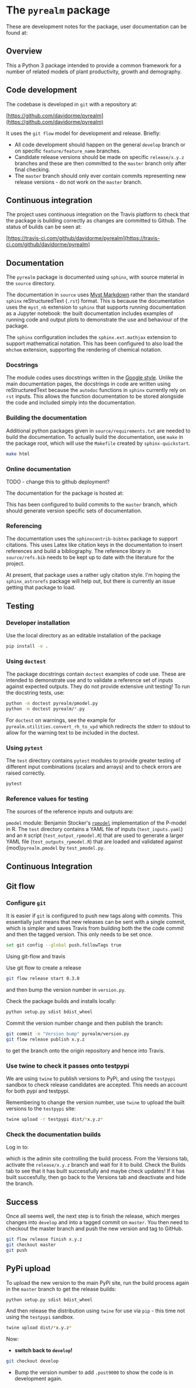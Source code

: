 # The `pyrealm` package

These are development notes for the package, user documentation can be found at:

[](https://pyrealm.readthedocs.io/)

## Overview

This a Python 3 package intended to provide a common framework for a number of
related models of plant productivity, growth and demography.

## Code development

The codebase is developed in `git` with a repository at:

[https://github.com/davidorme/pyrealm](https://github.com/davidorme/pyrealm)

It uses the `git flow` model for development and release. Briefly:

* All code development should happen on the general `develop` branch or on specific
  `feature/feature_name` branches.
* Candidate release versions should be made on specific `release/x.y.z` branches
  and these are then committed to the `master` branch only after final checking.
* The `master` branch should only ever contain commits representing new release
  versions - do not work on the `master` branch.

## Continuous integration

The project uses continuous integration on the Travis platform to check that the
package is building correctly as changes are committed to Github. The status of
builds can be seen at:

[https://travis-ci.com/github/davidorme/pyrealm](https://travis-ci.com/github/davidorme/pyrealm)

## Documentation

The `pyrealm` package is documented using `sphinx`, with source material in the
`source` directory.

The documentation in `source` uses [Myst Markdown](https://myst-parser.readthedocs.io/en/latest/)
rather than the standard `sphinx` reStructuredText (`.rst`) format. This is
because the documentation uses the `myst_nb` extension to `sphinx` that supports
running documentation as a Jupyter notebook: the built documentation includes
examples of running code and output plots to demonstrate the use and behaviour
of the package.

The `sphinx` configuration includes the `sphinx.ext.mathjax`
extension to support mathematical notation. This has been configured to also
load the `mhchem` extension, supporting the rendering of chemical notation.

### Docstrings

The module codes uses docstrings written in the
[Google style](https://sphinxcontrib-napoleon.readthedocs.io/en/latest/example_google.html).
Unlike the main documentation pages, the docstrings in code are written using
reStructuredText because the `autodoc` functions in `sphinx` currently rely on `rst`
inputs. This allows the function documentation to be stored alongside the code
and included simply into the documentation.

### Building the documentation

Additional python packages given in `source/requirements.txt` are needed
to build the documentation. To actually build the documentation, use
`make` in the package root, which will use the `Makefile` created by
`sphinx-quickstart`.

```bash
make html
```

### Online documentation

TODO - change this to github deployment?

The documentation for the package is hosted at:

[](https://pyrealm.readthedocs.io/en/develop/pmodel.html)

This has been configured to build commits to the `master` branch, which should
generate version specific sets of documentation.

### Referencing

The documentation uses the `sphinxcontrib-bibtex` package to support citations.
This uses Latex like citation keys in the documentation to insert references and
build a bibliography. The reference library in `source/refs.bib` needs to be
kept up to date with the literature for the project.

At present, that package uses a rather ugly citation style. I'm hoping the
`sphinx_astrorefs` package will help out, but there is currently an issue
getting that package to load.

## Testing

### Developer installation

Use the local directory as an editable installation of the package

```sh
pip install -e .
```

### Using `doctest`

The package docstrings contain `doctest` examples of code use. These are
intended to demonstrate use and to validate a reference set of inputs against
expected outputs. They do not provide extensive unit testing! To run the
docstring tests, use:

```bash
python -m doctest pyrealm/pmodel.py
python -m doctest pyrealm/*.py
```

For `doctest` on warnings, see the example for `pyrealm.utilities.convert_rh_to_vpd`
which redirects the stderr to stdout to allow for the warning text to be
included in the doctest.

### Using `pytest`

The `test` directory contains `pytest` modules to provide greater testing of
different input combinations (scalars and arrays) and to check errors are
raised correctly.

```bash
pytest
```

### Reference values for testing

The sources of the reference inputs and outputs are:

`pmodel` module:
    Benjamin Stocker's [`rpmodel`](https://github.com/stineb/rpmodel/tree/master/R)
    implementation of the P-model in R. The `test` directory contains a YAML
    file of inputs (`test_inputs.yaml`) and an `R` script (`test_output_rpmodel.R`)
    that are used to generate a larger YAML file (`test_outputs_rpmodel.R`) that
    are loaded and validated against {mod}`pyrealm.pmodel` by `test_pmodel.py`.

## Continuous Integration

## Git flow

### Configure `git`

It is easier if `git` is configured to push new tags along with commits. This
essentially just means that new releases can be sent with a single commit,
which is simpler and saves Travis from building both the the code commit and
then the tagged version. This only needs to be set once.

```bash
set git config --global push.followTags true
```

Using git-flow and travis

Use git flow to create a release

```bash
git flow release start 0.3.0
```

and then bump the version number in `version.py`.

Check the package builds and installs locally:

```bash
python setup.py sdist bdist_wheel
```

Commit the version number change and then publish the branch:

```sh
git commit -m "Version bump" pyrealm/version.py
git flow release publish x.y.z
```

to get the branch onto the origin repository and hence into Travis.

### Use twine to check it passes onto testpypi

We are using `twine` to publish versions to PyPi, and using the `testpypi`
sandbox to check release candidates are accepted. This needs an account
for both pypi and testpypi.

Remembering to change the version number, use `twine` to upload the built
versions to the `testpypi` site:

```sh
twine upload -r testpypi dist/*x.y.z*
```

### Check the documentation builds

Log in to:

[](https://readthedocs.org)

which is the admin site controlling the build process. From the Versions
tab, activate the `release/x.y.z` branch and wait for it to build. Check
the Builds tab to see that it has built successfully and maybe check
updates! If it has built succesfully, then go back to the Versions tab
and deactivate and hide the branch.

## Success

Once all seems well,  the next step is to finish the release, which merges
changes into `develop` and into a tagged commit on `master`. You then need
to checkout the master branch and push the new version and tag to GitHub.

```bash
git flow release finish x.y.z
git checkout master
git push
```

## PyPi upload

To upload the new version to the main PyPi site, run the build process again
in the `master` branch to get the release builds:

```sh
python setup.py sdist bdist_wheel
```

And then release the distribution using `twine` for use via `pip` - this time
not using the `testpypi` sandbox.

```sh
twine upload dist/*x.y.z*
```

Now:

* **switch back to `develop`!**

```sh
git checkout develop
```

* Bump the version number to add `.post9000` to show the code is in development again.
